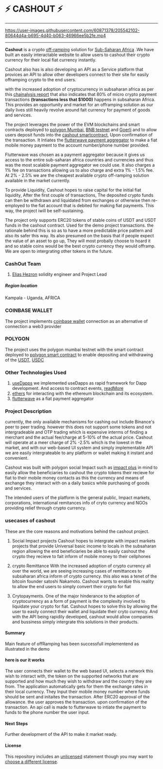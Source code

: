 # ⚡ CASHOUT ⚡

---

https://user-images.githubusercontent.com/60871378/205542102-80644d4a-b695-4d40-b063-46966ee5b2fe.mp4

---

**Cashout** is a crypto [off-ramping](https://www.babypips.com/crypto/learn/what-are-fiat-on-ramps-and-off-ramps) solution for [Sub-Saharan Africa](https://en.wikipedia.org/wiki/Sub-Saharan_Africa) .We have built an easily interactable website to allow users to cashout their crypto currency for their local fiat currency instantly.

Cashout also has is also developing an API as a Service platform that provices an API to allow other developers connect to their site for easily offramping crypto to the end users.

with the increased adoption of cryptocurrency in subsaharan africa as per this [chainalysis report](https://blog.chainalysis.com/reports/sub-saharan-africa-cryptocurrency-geography-report-2022-preview/#:~:text=Sub%2Dsaharan%20Africa%20accounts%20for,growth%20over%20the%20year%20prior.) that also indicates that 80% of micro crypto payment transactions **(transactions less that $1000)** happens in subsaharan Africa.
This provides an opportunity and market for an offramping solution as our daily lives still heavily revolve around fait currency for payment of goods and services.

The project leverages the power of the EVM blockchains and smart contracts deployed to [polygon Mumbai](https://mumbai.polygonscan.com/address/0xC759Bb0e3c478a787A7A59fbc553caa40668Db94#code), [BNB testnet](https://testnet.bscscan.com/address/0xafb5d29c6df9ea4aa69f9ee0ff873daab9785d83#code) and [Goerli](https://goerli.etherscan.io/address/0x833e018B765087b6be5fd4830019ec43964F8Dcb#code) and to allow users deposit funds into the [cashout smartcontract](https://github.com/eliashezron/evmosHackathon/blob/93d2421f38bd123490577a37e5980010c4ce5b18/hardhat/contracts/CashOutContract.sol#L8), Upon confirmation of the transaction. It Intiates the [flutterwave payment aggregator](developer.flutterwave.com) to make a fiat mobile money payment to the account number/phone number provided.

Flutterwave was chosen as a payment aggregator because it gives us access to the entire sub-saharan africa countries and currencies and thus was the most scalable payment aggregator we could use. It also charges a 1% fee on transactions allowing us to also charge and extra 1% - 1.5% fee. At 2% - 2.5% we are the cheapest available crypto off-ramping solution available in the market currently.

To provide Liquidity, Cashout hopes to raise capital for the initial fiat liquidity, After the first couple of transactions, The deposited crypto funds can then be withdrawn and liquidated from exchanges or otherwise then re-employed to the fiat account that is debited for making fiat payments. This way, the project iwill be self-sustaining.

The project only supports ERC20 tokens of stable coins of USDT and USDT funds in the cashout contract. Used for the demo project transactions. the rationale behind this is so as to have a more predictable price pattern and also its safer this way. Its also presumed on the basis that if people expect the value of an asset to go up, They will most probally choose to hoard it and so stable coins would be the best crypto currency they would offramp. We are open to intergrating other tokens in the future.

### CashOut Team

1. [Elias Hezron](eliashezron23@gmail.com) solidity engineer and Project Lead

##### Region location

Kampala - Uganda, AFRICA

### COINBASE WALLET

The project implements [coinbase wallet](https://docs.cloud.coinbase.com/wallet-sdk/docs/initializing) connection as an alternative of connection a web3 provider

### POLYGON

The project uses the polygon mumbai testnet with the smart contract deployed to [polygon smart contract](https://mumbai.polygonscan.com/address/0xC759Bb0e3c478a787A7A59fbc553caa40668Db94#code) to enable depositing and withdrawing of the [USDT](https://mumbai.polygonscan.com/address/0x5dA0fE3c987F6859BA4F34262ad1B61468d020a4#code), [USDC](https://mumbai.polygonscan.com/address/0xc5F5CE900038C79B4F47865551823653c5032EcC#code)

### Other Technologies Used

1. [useDapps](https://usedapp-docs.netlify.app/docs/) we implemented useDapps as rapid framework for Dapp development. And access to contract events, [readMore](https://github.com/TrueFiEng/useDApp)
2. [ethers](https://docs.ethers.io/v5/) for interacting with the ethereum blockchain and its ecosystem.
3. [flutterwave](developer.flutterwave.com) as a fiat payment aggregator

### Project Description

currently, the only available mechanisms for cashing out include Binance's peer to peer trading. however this does not support some tokens and not intergradeable and OTP trading which is expensive interms of finding a merchant and the actual fee/charge at 5-10% of the actual price.
Cashout will operate at a meer charge of 2% -2.5% which is the lowest in the market, and with our web-based UI system and simply implementable API we are easily intergrateable to any platform or wallet making it instant and convenient.

Cashout was built with polygon social Impact such as [impact plus](https://www.impact-plus.io/) in mind to easily allow the beneficiaries to cashout the crypto tokens their recieve for fiat to their mobile money contacts as this the currency and means of exchange they interact with on a daily basics while purchasing of goods and services.

The intended users of the platform is the general public, Impact markets, corporations, international remitances info of cryto currency and NGOs providing relief through crypto currency.

### usecases of cashout

These are the core reasons and motivations behind the cashout project.

1. Social Impact projects
   Cashout hopes to intergrate with impact markets projects that provide Universal basic income to locals in the subsaharan region allowing the end beneficiaries be able to easily cashout the crypto they recieve to fait inform of mobile money to their cellphones

2. crypto Remittance
   With the increased adoption of crypto currency all over the world, we are seeing increasing cases of remittances to subsaharan africa inform of crypto currency. this also was a tenet of the bitcoin founder satoshi Nakamoto. Cashout wants to enable this reality to allow the end users to simply convert their crypto for fiat

3. Crytopayments.
   One of the major hinderance to the adoption of cryptocurrency as a form of payment is the complexity involved to liquidate your crypto for fiat. Cashout hopes to solve this by allowing the user to easily connect their wallet and liquidate their cryto currency. And with the API being rapidily developed, cashout would allow companies and bussiness simply intergrate this solutions in their products.

#### Summary

Main feature of offRamping has been successfull implementend as illustrated in the demo

#### here is our it works

The user connects their wallet to the web based UI, selects a network this wish to interact with, the token on the supported networks that are supported and how much they wish to withdraw and the country they are from. The application automatically gets for them the exchange rates in their local currency. They Input their mobile money number where funds should be sent and initaites the transaction.
After ERC20 approval of the allowance. the user approves the transaction. upon confirmation of the transaction. An api call is made to flutterwave to intiate the payment to funds to the phone number the user input.

#### Next Steps

Further development of the API to make it market ready.

#### License

This repository includes an [unlicensed](http://unlicense.org/) statement though you may want to [choose a different license](https://choosealicense.com/).
